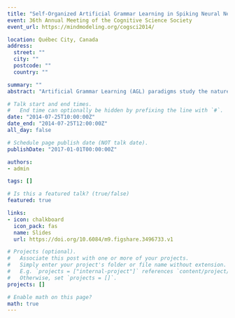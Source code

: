 ```yaml
---
title: "Self-Organized Artificial Grammar Learning in Spiking Neural Networks"
event: 36th Annual Meeting of the Cognitive Science Society
event_url: https://mindmodeling.org/cogsci2014/

location: Québec City, Canada
address:
  street: ""
  city: ""
  postcode: ""
  country: ""

summary: ""
abstract: "Artificial Grammar Learning (AGL) paradigms study the nature of syntactic processing and implicit sequence learning. Humans acquire complex structural dependencies by mere exposure. We investigate to which extent generic cortical circuits (excitable reservoirs of spiking neurons) can support formally explicit symbolic computations and provide qualitative comparisons with Human behavioral performance."

# Talk start and end times.
#   End time can optionally be hidden by prefixing the line with `#`.
date: "2014-07-25T10:00:00Z"
date_end: "2014-07-25T12:00:00Z"
all_day: false

# Schedule page publish date (NOT talk date).
publishDate: "2017-01-01T00:00:00Z"

authors: 
- admin

tags: []

# Is this a featured talk? (true/false)
featured: true

links:
- icon: chalkboard
  icon_pack: fas
  name: Slides
  url: https://doi.org/10.6084/m9.figshare.3496733.v1

# Projects (optional).
#   Associate this post with one or more of your projects.
#   Simply enter your project's folder or file name without extension.
#   E.g. `projects = ["internal-project"]` references `content/project/deep-learning/index.md`.
#   Otherwise, set `projects = []`.
projects: []

# Enable math on this page?
math: true
---
```














